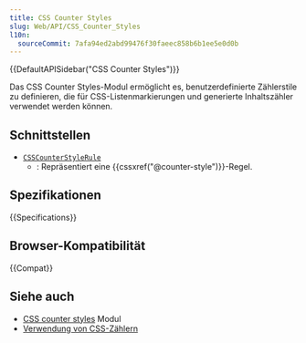 ```yaml
---
title: CSS Counter Styles
slug: Web/API/CSS_Counter_Styles
l10n:
  sourceCommit: 7afa94ed2abd99476f30faeec858b6b1ee5e0d0b
---
```


{{DefaultAPISidebar("CSS Counter Styles")}}

Das CSS Counter Styles-Modul ermöglicht es, benutzerdefinierte Zählerstile zu definieren, die für CSS-Listenmarkierungen und generierte Inhaltszähler verwendet werden können.

## Schnittstellen

- [`CSSCounterStyleRule`](/de/docs/Web/API/CSSCounterStyleRule)
  - : Repräsentiert eine {{cssxref("@counter-style")}}-Regel.

## Spezifikationen

{{Specifications}}

## Browser-Kompatibilität

{{Compat}}

## Siehe auch

- [CSS counter styles](/de/docs/Web/CSS/CSS_counter_styles) Modul
- [Verwendung von CSS-Zählern](/de/docs/Web/CSS/CSS_counter_styles/Using_CSS_counters)
